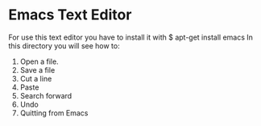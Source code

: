 # Emacs Text Editor
For use this text editor you have to install it with $ apt-get install emacs
In this directory you will see how to:
1. Open a file.
2. Save a file
3. Cut a line
4. Paste
5. Search forward
6. Undo
7. Quitting from Emacs
